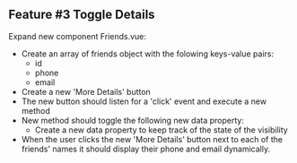 Feature #3
Toggle Details
--
 Expand new component Friends.vue:
 * Create an array of friends object with the folowing keys-value pairs:
    - id
    - phone
    - email
 * Create a new 'More Details' button 
 * The new button should listen for a 'click' event and execute a new method
 * New method should toggle the following new data property:
    - Create a new data property to keep track of the state of the visibility
 * When the user clicks the new 'More Details' button next to each of the friends' names it should display their phone and email dynamically.

